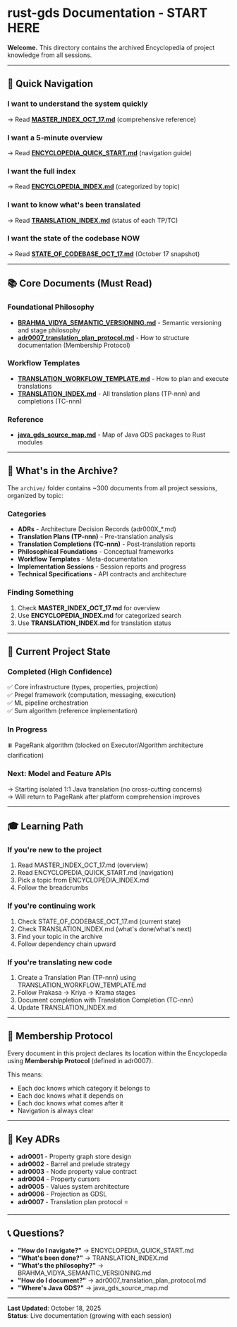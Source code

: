 # rust-gds Documentation - START HERE

**Welcome.** This directory contains the archived Encyclopedia of project knowledge from all sessions.

---

## 🎯 Quick Navigation

### I want to understand the system quickly

→ Read **[MASTER_INDEX_OCT_17.md](MASTER_INDEX_OCT_17.md)** (comprehensive reference)

### I want a 5-minute overview

→ Read **[ENCYCLOPEDIA_QUICK_START.md](ENCYCLOPEDIA_QUICK_START.md)** (navigation guide)

### I want the full index

→ Read **[ENCYCLOPEDIA_INDEX.md](ENCYCLOPEDIA_INDEX.md)** (categorized by topic)

### I want to know what's been translated

→ Read **[TRANSLATION_INDEX.md](TRANSLATION_INDEX.md)** (status of each TP/TC)

### I want the state of the codebase NOW

→ Read **[STATE_OF_CODEBASE_OCT_17.md](STATE_OF_CODEBASE_OCT_17.md)** (October 17 snapshot)

---

## 📚 Core Documents (Must Read)

### Foundational Philosophy

- **[BRAHMA_VIDYA_SEMANTIC_VERSIONING.md](BRAHMA_VIDYA_SEMANTIC_VERSIONING.md)** - Semantic versioning and stage philosophy
- **[adr0007_translation_plan_protocol.md](adr0007_translation_plan_protocol.md)** - How to structure documentation (Membership Protocol)

### Workflow Templates

- **[TRANSLATION_WORKFLOW_TEMPLATE.md](TRANSLATION_WORKFLOW_TEMPLATE.md)** - How to plan and execute translations
- **[TRANSLATION_INDEX.md](TRANSLATION_INDEX.md)** - All translation plans (TP-nnn) and completions (TC-nnn)

### Reference

- **[java_gds_source_map.md](java_gds_source_map.md)** - Map of Java GDS packages to Rust modules

---

## 📂 What's in the Archive?

The `archive/` folder contains ~300 documents from all project sessions, organized by topic:

### Categories

- **ADRs** - Architecture Decision Records (adr000X\_\*.md)
- **Translation Plans (TP-nnn)** - Pre-translation analysis
- **Translation Completions (TC-nnn)** - Post-translation reports
- **Philosophical Foundations** - Conceptual frameworks
- **Workflow Templates** - Meta-documentation
- **Implementation Sessions** - Session reports and progress
- **Technical Specifications** - API contracts and architecture

### Finding Something

1. Check **MASTER_INDEX_OCT_17.md** for overview
2. Use **ENCYCLOPEDIA_INDEX.md** for categorized search
3. Use **TRANSLATION_INDEX.md** for translation status

---

## 🚀 Current Project State

### Completed (High Confidence)

✅ Core infrastructure (types, properties, projection)  
✅ Pregel framework (computation, messaging, execution)  
✅ ML pipeline orchestration  
✅ Sum algorithm (reference implementation)

### In Progress

⏸️ PageRank algorithm (blocked on Executor/Algorithm architecture clarification)

### Next: Model and Feature APIs

→ Starting isolated 1:1 Java translation (no cross-cutting concerns)  
→ Will return to PageRank after platform comprehension improves

---

## 🎓 Learning Path

### If you're new to the project

1. Read MASTER_INDEX_OCT_17.md (overview)
2. Read ENCYCLOPEDIA_QUICK_START.md (navigation)
3. Pick a topic from ENCYCLOPEDIA_INDEX.md
4. Follow the breadcrumbs

### If you're continuing work

1. Check STATE_OF_CODEBASE_OCT_17.md (current state)
2. Check TRANSLATION_INDEX.md (what's done/what's next)
3. Find your topic in the archive
4. Follow dependency chain upward

### If you're translating new code

1. Create a Translation Plan (TP-nnn) using TRANSLATION_WORKFLOW_TEMPLATE.md
2. Follow Prakasa → Kriya → Krama stages
3. Document completion with Translation Completion (TC-nnn)
4. Update TRANSLATION_INDEX.md

---

## 📖 Membership Protocol

Every document in this project declares its location within the Encyclopedia using **Membership Protocol** (defined in adr0007).

This means:

- Each doc knows which category it belongs to
- Each doc knows what it depends on
- Each doc knows what comes after it
- Navigation is always clear

---

## 🔗 Key ADRs

- **adr0001** - Property graph store design
- **adr0002** - Barrel and prelude strategy
- **adr0003** - Node property value contract
- **adr0004** - Property cursors
- **adr0005** - Values system architecture
- **adr0006** - Projection as GDSL
- **adr0007** - Translation plan protocol ⭐

---

## 📞 Questions?

- **"How do I navigate?"** → ENCYCLOPEDIA_QUICK_START.md
- **"What's been done?"** → TRANSLATION_INDEX.md
- **"What's the philosophy?"** → BRAHMA_VIDYA_SEMANTIC_VERSIONING.md
- **"How do I document?"** → adr0007_translation_plan_protocol.md
- **"Where's Java GDS?"** → java_gds_source_map.md

---

**Last Updated**: October 18, 2025  
**Status**: Live documentation (growing with each session)
